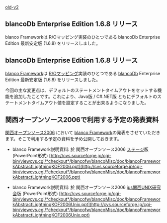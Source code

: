 [old-v2](ig061115-orig.html)

## blancoDb Enterprise Edition 1.6.8 リリース

blanco Frameworkは R/Oマッピング実装のひとつである blancoDb Enterprise Edition 最新安定版 (1.6.8) をリリースしました。


## blancoDb Enterprise Edition 1.6.8 リリース

[blanco Framework](http://www.igapyon.jp/blanco/blanco.ja.html)は [R/Oマッピング](https://www.igapyon.jp/igapyon/diary/keyword/romap.html)実装のひとつである [blancoDb](http://www.igapyon.jp/blanco/blancodb.html)
Enterprise Edition 最新安定版 (1.6.8) をリリースしました。

今回の主な変更点は、デフォルトのステートメントタイムアウトをセットする機能を追加したことです。これにより、Java版 / C#.NET版 ともにデフォルトのステートメントタイムアウト値を設定することが出来るようになりました。

## 関西オープンソース2006で利用する予定の発表資料

[関西オープンソース2006](http://k-of.jp/2006/kof.html) において [blanco Framework](http://www.igapyon.jp/blanco/blanco.ja.html)の発表をさせていただきます。そこで利用する予定の資料を予め公開しておきます。

* blanco Framework説明資料: 於 関西オープンソース2006 [ステージ](http://k-of.jp/2006/d_stage.html#S06)版 (PowerPoint形式)
  [http://cvs.sourceforge.jp/cgi-bin/viewcvs.cgi/*checkout*/blancofw/blancoMisc/doc/blancoFrameworkAbstractLightningKOF2006.ppt](http://cvs.sourceforge.jp/cgi-bin/viewcvs.cgi/*checkout*/blancofw/blancoMisc/doc/blancoFrameworkAbstractLightningKOF2006.ppt)
  
* blanco Framework説明資料: 於 関西オープンソース2006 [jus関西UNIX研究会](http://k-of.jp/2006/user_program.html#B19)版 (PowerPoint形式)
  [http://cvs.sourceforge.jp/cgi-bin/viewcvs.cgi/*checkout*/blancofw/blancoMisc/doc/blancoFrameworkAbstractLightningKOF2006Unix.ppt](http://cvs.sourceforge.jp/cgi-bin/viewcvs.cgi/*checkout*/blancofw/blancoMisc/doc/blancoFrameworkAbstractLightningKOF2006Unix.ppt)